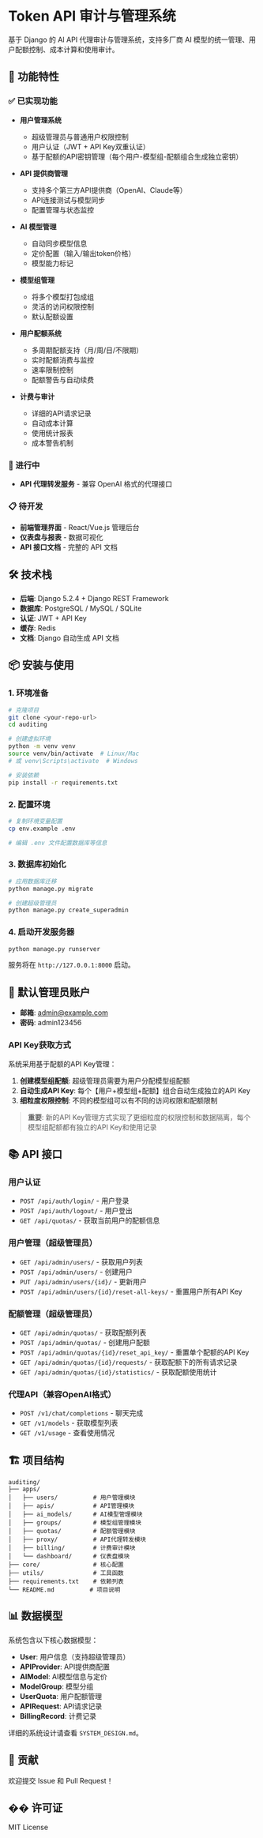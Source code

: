 # Token API 审计与管理系统

基于 Django 的 AI API 代理审计与管理系统，支持多厂商 AI 模型的统一管理、用户配额控制、成本计算和使用审计。

## 🚀 功能特性

### ✅ 已实现功能

- **用户管理系统**
  - 超级管理员与普通用户权限控制
  - 用户认证（JWT + API Key双重认证）
  - 基于配额的API密钥管理（每个用户-模型组-配额组合生成独立密钥）

- **API 提供商管理**
  - 支持多个第三方API提供商（OpenAI、Claude等）
  - API连接测试与模型同步
  - 配置管理与状态监控

- **AI 模型管理**
  - 自动同步模型信息
  - 定价配置（输入/输出token价格）
  - 模型能力标记

- **模型组管理**
  - 将多个模型打包成组
  - 灵活的访问权限控制
  - 默认配额设置

- **用户配额系统**
  - 多周期配额支持（月/周/日/不限期）
  - 实时配额消费与监控
  - 速率限制控制
  - 配额警告与自动续费

- **计费与审计**
  - 详细的API请求记录
  - 自动成本计算
  - 使用统计报表
  - 成本警告机制

### 🔄 进行中

- **API 代理转发服务** - 兼容 OpenAI 格式的代理接口

### 📋 待开发

- **前端管理界面** - React/Vue.js 管理后台
- **仪表盘与报表** - 数据可视化
- **API 接口文档** - 完整的 API 文档

## 🛠 技术栈

- **后端**: Django 5.2.4 + Django REST Framework
- **数据库**: PostgreSQL / MySQL / SQLite
- **认证**: JWT + API Key
- **缓存**: Redis
- **文档**: Django 自动生成 API 文档

## 📦 安装与使用

### 1. 环境准备

```bash
# 克隆项目
git clone <your-repo-url>
cd auditing

# 创建虚拟环境
python -m venv venv
source venv/bin/activate  # Linux/Mac
# 或 venv\Scripts\activate  # Windows

# 安装依赖
pip install -r requirements.txt
```

### 2. 配置环境

```bash
# 复制环境变量配置
cp env.example .env

# 编辑 .env 文件配置数据库等信息
```

### 3. 数据库初始化

```bash
# 应用数据库迁移
python manage.py migrate

# 创建超级管理员
python manage.py create_superadmin
```

### 4. 启动开发服务器

```bash
python manage.py runserver
```

服务将在 `http://127.0.0.1:8000` 启动。

## 🔑 默认管理员账户

- **邮箱**: admin@example.com
- **密码**: admin123456

### API Key获取方式

系统采用基于配额的API Key管理：

1. **创建模型组配额**: 超级管理员需要为用户分配模型组配额
2. **自动生成API Key**: 每个【用户+模型组+配额】组合自动生成独立的API Key
3. **细粒度权限控制**: 不同的模型组可以有不同的访问权限和配额限制

> **重要**: 新的API Key管理方式实现了更细粒度的权限控制和数据隔离，每个模型组配额都有独立的API Key和使用记录

## 📚 API 接口

### 用户认证
- `POST /api/auth/login/` - 用户登录
- `POST /api/auth/logout/` - 用户登出
- `GET /api/quotas/` - 获取当前用户的配额信息

### 用户管理（超级管理员）
- `GET /api/admin/users/` - 获取用户列表
- `POST /api/admin/users/` - 创建用户
- `PUT /api/admin/users/{id}/` - 更新用户
- `POST /api/admin/users/{id}/reset-all-keys/` - 重置用户所有API Key

### 配额管理（超级管理员）
- `GET /api/admin/quotas/` - 获取配额列表
- `POST /api/admin/quotas/` - 创建用户配额
- `POST /api/admin/quotas/{id}/reset_api_key/` - 重置单个配额的API Key
- `GET /api/admin/quotas/{id}/requests/` - 获取配额下的所有请求记录
- `GET /api/admin/quotas/{id}/statistics/` - 获取配额使用统计

### 代理API（兼容OpenAI格式）
- `POST /v1/chat/completions` - 聊天完成
- `GET /v1/models` - 获取模型列表
- `GET /v1/usage` - 查看使用情况

## 🏗 项目结构

```
auditing/
├── apps/
│   ├── users/          # 用户管理模块
│   ├── apis/           # API管理模块  
│   ├── ai_models/      # AI模型管理模块
│   ├── groups/         # 模型组管理模块
│   ├── quotas/         # 配额管理模块
│   ├── proxy/          # API代理转发模块
│   ├── billing/        # 计费审计模块
│   └── dashboard/      # 仪表盘模块
├── core/               # 核心配置
├── utils/              # 工具函数
├── requirements.txt    # 依赖列表
└── README.md          # 项目说明
```

## 📊 数据模型

系统包含以下核心数据模型：

- **User**: 用户信息（支持超级管理员）
- **APIProvider**: API提供商配置
- **AIModel**: AI模型信息与定价
- **ModelGroup**: 模型分组
- **UserQuota**: 用户配额管理
- **APIRequest**: API请求记录
- **BillingRecord**: 计费记录

详细的系统设计请查看 `SYSTEM_DESIGN.md`。

## 🤝 贡献

欢迎提交 Issue 和 Pull Request！

## �� 许可证

MIT License 